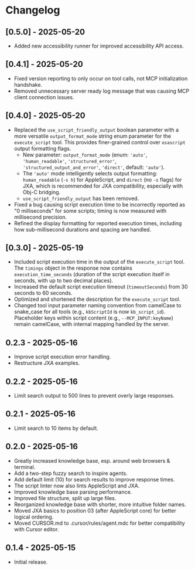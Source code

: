 # Changelog

## [0.5.0] - 2025-05-20
- Added new accessibility runner for improved accessibility API access.

## [0.4.1] - 2025-05-20
- Fixed version reporting to only occur on tool calls, not MCP initialization handshake.
- Removed unnecessary server ready log message that was causing MCP client connection issues.

## [0.4.0] - 2025-05-20
- Replaced the `use_script_friendly_output` boolean parameter with a more versatile `output_format_mode` string enum parameter for the `execute_script` tool. This provides finer-grained control over `osascript` output formatting flags.
  - New parameter: `output_format_mode` (enum: `'auto'`, `'human_readable'`, `'structured_error'`, `'structured_output_and_error'`, `'direct'`, default: `'auto'`).
  - The `'auto'` mode intelligently selects output formatting: `human_readable` (`-s h`) for AppleScript, and `direct` (no `-s` flags) for JXA, which is recommended for JXA compatibility, especially with Obj-C bridging.
  - `use_script_friendly_output` has been removed.
- Fixed a bug causing script execution time to be incorrectly reported as "0 milliseconds" for some scripts; timing is now measured with millisecond precision.
- Refined the display formatting for reported execution times, including how sub-millisecond durations and spacing are handled.

## [0.3.0] - 2025-05-19
- Included script execution time in the output of the `execute_script` tool. The `timings` object in the response now contains `execution_time_seconds` (duration of the script execution itself in seconds, with up to two decimal places).
- Increased the default script execution timeout (`timeoutSeconds`) from 30 seconds to 60 seconds.
- Optimized and shortened the description for the `execute_script` tool.
- Changed tool input parameter naming convention from camelCase to snake_case for all tools (e.g., `kbScriptId` is now `kb_script_id`). Placeholder keys within script content (e.g., `--MCP_INPUT:keyName`) remain camelCase, with internal mapping handled by the server.

## 0.2.3 - 2025-05-16
- Improve script execution error handling.
- Restructure JXA examples.

## 0.2.2 - 2025-05-16
- Limit search output to 500 lines to prevent overly large responses.

## 0.2.1 - 2025-05-16
- Limit search to 10 items by default.

## 0.2.0 - 2025-05-16
- Greatly increased knowledge base, esp. around web browsers & terminal.
- Add a two-step fuzzy search to inspire agents.
- Add default limit (10) for search results to improve response times.
- The script linter now also lints AppleScript and JXA.
- Improved knowledge base parsing performance.
- Improved file structure, split up large files.
- Reorganized knowledge base with shorter, more intuitive folder names.
- Moved JXA basics to position 03 (after AppleScript core) for better logical ordering.
- Moved CURSOR.md to .cursor/rules/agent.mdc for better compatibility with Cursor editor.

## 0.1.4 - 2025-05-15
- Initial release.
